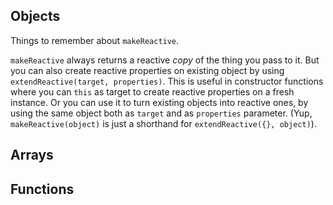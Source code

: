 
## Objects

Things to remember about `makeReactive`.

`makeReactive` always returns a reactive _copy_ of the thing you pass to it.
But you can also create reactive properties on existing object by using `extendReactive(target, properties)`.
This is useful in constructor functions where you can `this` as target to create reactive properties on a fresh instance.
Or you can use it to turn existing objects into reactive ones, by using the same object both as `target` and as `properties` parameter.
(Yup, `makeReactive(object)` is just a shorthand for `extendReactive({}, object)`). 

## Arrays

## Functions